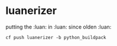 # luanerizer
putting the :luan: in :luan: since olden :luan:

```cf push luanerizer -b python_buildpack```
